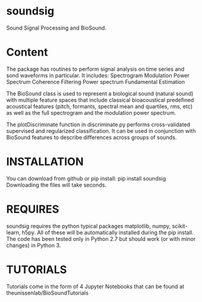 # soundsig
Sound Signal Processing and BioSound.
# Content
The package has routines to perform signal analysis on time series and sond waveforms in particular.  It includes:
 Spectrogram
 Modulation Power Spectrum
 Coherence
 Filtering
 Power spectrum
 Fundamental Estimation

The BioSound class is used to represent a biological sound (natural sound) with multiple feature spaces that include classical bioacoustical predefined acoustical features (pitch, formants, spectral mean and quartiles, rms, etc) as well as the full spectrogram and the modulation power spectrum.  

The plotDiscriminate function in discriminate.py performs cross-validated supervised and regularized classification.  It can be used in conjunction with BioSound features to describe differences across groups of sounds.

# INSTALLATION
You can download from github or pip install:
pip install soundsig
Downloading the files will take seconds.

# REQUIRES
soundsig requires the python typical packages matplotlib, numpy, scikit-learn, h5py.  All of these will be automatically installed during the pip install. 
The code has been tested only in Python 2.7 but should work (or with minor changes) in Python 3.

# TUTORIALS
Tutorials come in the form of 4 Jupyter Notebooks that can be found at theunissenlab/BioSoundTutorials
